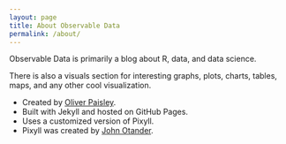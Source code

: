 ```yaml
---
layout: page
title: About Observable Data
permalink: /about/
---
```


Observable Data is primarily a blog about R, data, and data science.

There is also a visuals section for interesting graphs, plots, charts, tables, maps, and any other cool visualization.

* Created by [Oliver Paisley](/oliver/). <a class="fa fa-twitter" href="https://twitter.com/{{ site.twitter_username }}" style="border: none"></a>
* Built with Jekyll and hosted on GitHub Pages.
* Uses a customized version of Pixyll.
* Pixyll was created by [John Otander](http://johnotander.com). <a class="fa fa-twitter" href="https://twitter.com/4lpine" style="border: none"></a>
